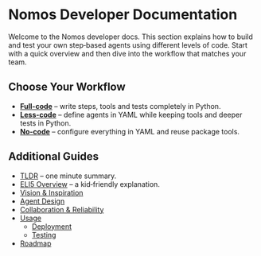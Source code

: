 # Nomos Developer Documentation

Welcome to the Nomos developer docs. This section explains how to build and test
your own step‑based agents using different levels of code. Start with a quick
overview and then dive into the workflow that matches your team.

## Choose Your Workflow

- **[Full-code](full-code/README.md)** – write steps, tools and tests completely in
  Python.
- **[Less-code](less-code/README.md)** – define agents in YAML while keeping
  tools and deeper tests in Python.
- **[No-code](no-code/README.md)** – configure everything in YAML and reuse
  package tools.

## Additional Guides

- [TLDR](tldr.md) – one minute summary.
- [ELI5 Overview](eli5.md) – a kid‑friendly explanation.
- [Vision & Inspiration](vision-inspiration.md)
- [Agent Design](agent-design.md)
- [Collaboration & Reliability](collaboration.md)
- [Usage](usage/cli.md)
  - [Deployment](usage/deployment.md)
  - [Testing](usage/testing.md)
- [Roadmap](roadmap.md)
